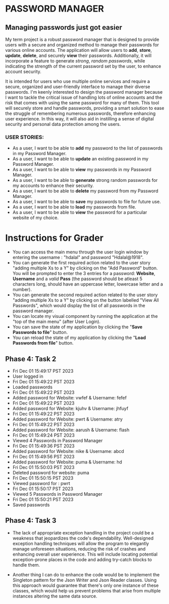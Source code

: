 # <h1>PASSWORD MANAGER</h1>

#### <h2>Managing passwords just got easier </h2>

My term project is a robust password manager that is designed
to provide users with a secure and organized method to manage
their passwords for various online accounts. 
The application will allow users to **add**, **store**, **update**, 
**delete**, and securely **view** their passwords. 
Additionally, it will incorporate a feature to generate *strong*, 
*random* *passwords*, while indicating the strength of the current 
password set
by the user, to enhance account security.

It is intended for users who use 
multiple online services and require a secure, organized and user-friendly 
interface to manage their diverse passwords. I'm keenly interested 
to design the password manager because I want 
to tackle the critical issue of handling lots of online accounts 
and the risk that comes with using the same password for many of 
them. This tool will securely store and handle passwords, providing 
a smart solution to ease the struggle of remembering numerous passwords, therefore
enhancing user experience. In this way, it will also aid in 
instilling a sense of digital security and personal data protection 
among the users.

### USER STORIES:
- As a user, I want to be able to **add** my password to the list of passwords in 
my Password Manager.
- As a user, I want to be able to **update** an existing password in my Password Manager.
- As a user, I want to be able to **view** my passwords in my Password Manager.
- As a user, I want to be able to **generate** strong random passwords for my accounts to enhance
their security.
- As a user, I want to be able to **delete** my password from my Password Manager.
- As a user, I want to be able to **save** my passwords to file for future use.
- As a user, I want to be able to **load** my passwords from file.
- As a user, I want to be able to **view** the password for a particular website of my choice.

# Instructions for Grader

- You can access the main menu through the user login window by entering the username : "hdalal" and password "Hdalal@1918".
- You can generate the first required action related to the user story "adding multiple Xs to a Y" by clicking on the "Add Password" button. You will be prompted to enter the 3 entries for a password: **Website**, **Username** and a *valid* **Pass** (the password should be atleast 5 characters long, should have an uppercase letter, lowercase letter and a number).
- You can generate the second required action related to the user story "adding multiple Xs to a Y" by clicking on the button labelled "View All Passwords", which would display the list of all passwords in the password manager.
- You can locate my visual component by running the application at the "top of the main menu" (after User Login).
- You can save the state of my application by clicking the "**Save Passwords to file**" button.
- You can reload the state of my application by clicking the "**Load Passwords from file**" button.

## Phase 4: Task 2

- Fri Dec 01 15:49:17 PST 2023
- User logged in
- Fri Dec 01 15:49:22 PST 2023
- Loaded passwords
- Fri Dec 01 15:49:22 PST 2023
- Added password for Website: vwfef & Username: fefef
- Fri Dec 01 15:49:22 PST 2023
- Added password for Website: kjuhv & Username: jhfuyf
- Fri Dec 01 15:49:22 PST 2023
- Added password for Website: pwrt & Username: atry
- Fri Dec 01 15:49:22 PST 2023
- Added password for Website: aarush & Username: flash
- Fri Dec 01 15:49:24 PST 2023
- Viewed 4 Passwords in Password Manager
- Fri Dec 01 15:49:36 PST 2023
- Added password for Website: nike & Username: abcd
- Fri Dec 01 15:49:56 PST 2023
- Added password for Website: puma & Username: hd
- Fri Dec 01 15:50:03 PST 2023
- Deleted password for website: puma
- Fri Dec 01 15:50:15 PST 2023
- Viewed password for : pwrt
- Fri Dec 01 15:50:17 PST 2023
- Viewed 5 Passwords in Password Manager
- Fri Dec 01 15:50:21 PST 2023
- Saved passwords


## Phase 4: Task 3

- The lack of appropriate exception handling in the project could be a weakness that jeopardizes the code's dependability. Well-designed exception handling techniques will allow the program to elegantly manage unforeseen situations, reducing the risk of crashes and enhancing overall user experience. This will include locating potential exception-prone places in the code and adding try-catch blocks to handle them.

- Another thing I can do to enhance the code would be to implement the Singleton pattern for the Json Writer and Json Reader classes. Using this approach would guarantee that there's only one instance of these classes, which would help us prevent problems that arise from multiple instances altering the same data source.
